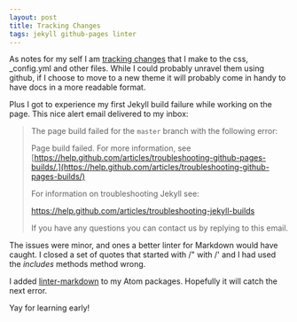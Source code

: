 ```yaml
---
layout: post
title: Tracking Changes
tags: jekyll github-pages linter
---
```


As notes for my self I am [tracking changes](/changes/) that I make to the css, \_config.yml and other files. While I could probably unravel them using github, if I choose to move to a new theme it will probably come in handy to have docs in a more readable format.

Plus I got to experience my first Jekyll build failure while working on the page. This nice alert email delivered to my inbox:

> The page build failed for the `master` branch with the following error:
>
> Page build failed. For more information, see [https://help.github.com/articles/troubleshooting-github-pages-builds/.](https://help.github.com/articles/troubleshooting-github-pages-builds/)
>
> For information on troubleshooting Jekyll see:
>
> <https://help.github.com/articles/troubleshooting-jekyll-builds>
>
> If you have any questions you can contact us by replying to this email.

The issues were minor, and ones a better linter for Markdown would have caught. I closed a set of quotes that started with /" with /' and I had used the _includes_ methods method wrong.

I added [linter-markdown](https://github.com/AtomLinter/linter-markdown "GitHub - linter-markdown") to my Atom packages. Hopefully it will catch the next error.

Yay for learning early!
